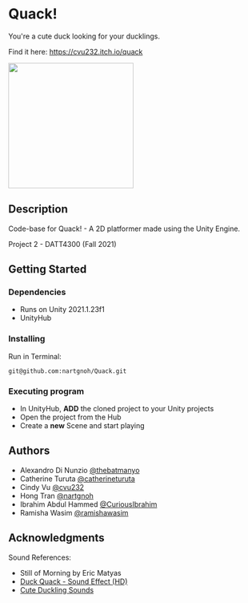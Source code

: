 # Quack!

You're a cute duck looking for your ducklings.

Find it here: https://cvu232.itch.io/quack

<img src="https://img.itch.zone/aW1nLzcyODU3NzYucG5n/original/V30KI%2B.png" width="250" /> 

## Description

Code-base for Quack! - A 2D platformer made using the Unity Engine.

Project 2 - DATT4300 (Fall 2021)

## Getting Started

### Dependencies

* Runs on Unity 2021.1.23f1
* UnityHub

### Installing
Run in Terminal:
```
git@github.com:nartgnoh/Quack.git
```

### Executing program

* In UnityHub, **ADD** the cloned project to your Unity projects
* Open the project from the Hub
* Create a **new** Scene and start playing

## Authors

* Alexandro Di Nunzio [@thebatmanyo](https://github.com/thebatmanyo)
* Catherine Turuta [@catherineturuta](https://github.com/catherineturuta)
* Cindy Vu [@cvu232](https://github.com/cvu232)
* Hong Tran [@nartgnoh](https://github.com/nartgnoh)
* Ibrahim Abdul Hammed [@CuriousIbrahim](https://github.com/CuriousIbrahim)
* Ramisha Wasim [@ramishawasim](https://github.com/ramishawasim)

## Acknowledgments
Sound References:
* Still of Morning by Eric Matyas
* [Duck Quack - Sound Effect (HD)](https://www.youtube.com/watch?v=aqCxlxclyzo)
* [Cute Duckling Sounds](https://www.youtube.com/watch?v=9r6PS1tEEzs)
